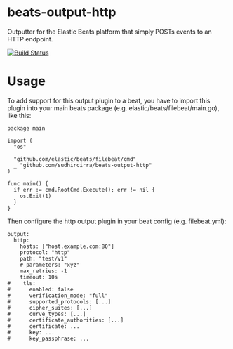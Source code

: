 beats-output-http
=================

Outputter for the Elastic Beats platform that simply
POSTs events to an HTTP endpoint.

[![Build Status](https://travis-ci.org/raboof/beats-output-http.svg?branch=master)](https://travis-ci.org/raboof/beats-output-http)

Usage
=====

To add support for this output plugin to a beat, you have to import this
plugin into your main beats package (e.g. elastic/beats/filebeat/main.go),
like this:

```
package main

import (
  "os"

  "github.com/elastic/beats/filebeat/cmd"
  _ "github.com/sudhircirra/beats-output-http"
)

func main() {
  if err := cmd.RootCmd.Execute(); err != nil {
    os.Exit(1)
  }
}

```

Then configure the http output plugin in your beat config (e.g. filebeat.yml):

```
output:
  http:
    hosts: ["host.example.com:80"]
    protocol: "http"
    path: "test/v1"
    # parameters: "xyz"
    max_retries: -1
    timeout: 10s
#    tls:
#      enabled: false
#      verification_mode: "full"
#      supported_protocols: [...]
#      cipher_suites: [...]
#      curve_types: [...]
#      certificate_authorities: [...]
#      certificate: ...
#      key: ...
#      key_passphrase: ...
```
